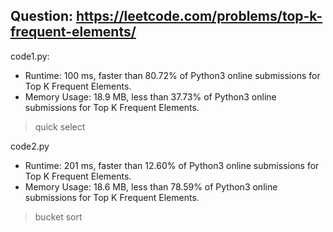 ## Question: https://leetcode.com/problems/top-k-frequent-elements/

code1.py:
* Runtime: 100 ms, faster than 80.72% of Python3 online submissions for Top K Frequent Elements.
* Memory Usage: 18.9 MB, less than 37.73% of Python3 online submissions for Top K Frequent Elements.
> quick select

code2.py
* Runtime: 201 ms, faster than 12.60% of Python3 online submissions for Top K Frequent Elements.
* Memory Usage: 18.6 MB, less than 78.59% of Python3 online submissions for Top K Frequent Elements.
> bucket sort